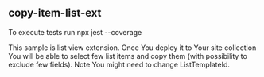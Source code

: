 ## copy-item-list-ext

To execute tests run npx jest --coverage

This sample is list view extension. Once You deploy it to Your site collection You will be able to select few list items and copy them (with possibility to exclude few fields).
Note You might need to change ListTemplateId.
